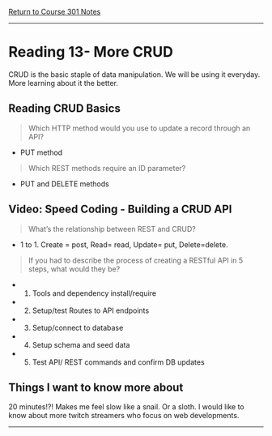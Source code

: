 [Return to Course 301 Notes](https://KrisDunning.github.io/301-Reading-Notes)

-----

# Reading 13- More CRUD

CRUD is the basic staple of data manipulation. We will be using it everyday. More learning about it the better.

## Reading CRUD Basics

> Which HTTP method would you use to update a record through an API?

- PUT method

> Which REST methods require an ID parameter?

- PUT and DELETE methods

## Video: Speed Coding - Building a CRUD API

> What’s the relationship between REST and CRUD?

- 1 to 1. Create = post, Read= read, Update= put, Delete=delete.

> If you had to describe the process of creating a RESTful API in 5 steps, what would they be?

- 1) Tools and dependency install/require
- 2) Setup/test Routes to API endpoints
- 3) Setup/connect to database
- 4) Setup schema and seed data
- 5) Test API/ REST commands and confirm DB updates

## Things I want to know more about

20 minutes!?! Makes me feel slow like a snail. Or a sloth. I would like to know about more twitch streamers who focus on web developments.  

-----
